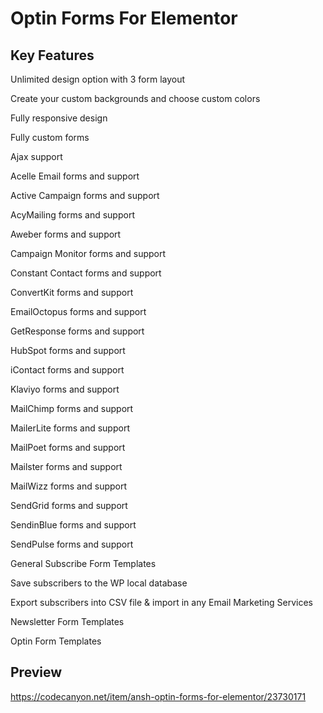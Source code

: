 # Optin Forms For Elementor

## Key Features
Unlimited design option with 3 form layout

Create your custom backgrounds and choose custom colors

Fully responsive design

Fully custom forms

Ajax support

Acelle Email forms and support

Active Campaign forms and support

AcyMailing forms and support

Aweber forms and support

Campaign Monitor forms and support

Constant Contact forms and support

ConvertKit forms and support

EmailOctopus forms and support

GetResponse forms and support

HubSpot forms and support

iContact forms and support

Klaviyo forms and support

MailChimp forms and support

MailerLite forms and support

MailPoet forms and support

Mailster forms and support

MailWizz forms and support

SendGrid forms and support

SendinBlue forms and support

SendPulse forms and support

General Subscribe Form Templates

Save subscribers to the WP local database

Export subscribers into CSV file & import in any Email Marketing Services

Newsletter Form Templates

Optin Form Templates

## Preview

https://codecanyon.net/item/ansh-optin-forms-for-elementor/23730171
